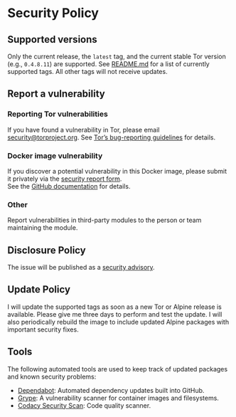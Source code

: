 # Security Policy

## Supported versions

Only the current release, the `latest` tag, and the current stable Tor version (e.g., `0.4.8.11`) are supported. See [README.md](https://github.com/svengo/docker-tor?tab=readme-ov-file#supported-tags-and-corresponding-dockerfile-links) for a list of currently supported tags.  All other tags will not receive updates.

## Report a vulnerability

### Reporting Tor vulnerabilities

If you have found a vulnerability in Tor, please email <security@torproject.org>. See [Tor’s bug-reporting guidelines](https://support.torproject.org/misc/bug-or-feedback/) for details.

### Docker image vulnerability

If you discover a potential vulnerability in this Docker image, please submit it privately via the [security report form](https://github.com/svengo/docker-tor/security/advisories/new).  
See the [GitHub documentation](https://docs.github.com/en/code-security/security-advisories/guidance-on-reporting-and-writing/privately-reporting-a-security-vulnerability#privately-reporting-a-security-vulnerability) for details.

### Other

Report vulnerabilities in third-party modules to the person or team maintaining the module.

## Disclosure Policy

The issue will be published as a [security advisory](https://github.com/svengo/docker-tor/security/advisories).

## Update Policy

I will update the supported tags as soon as a new Tor or Alpine release is available. Please give me three days to perform and test the update. I will also periodically rebuild the image to include updated Alpine packages with important security fixes.

## Tools

The following automated tools are used to keep track of updated packages and known security problems:

- [Dependabot](https://docs.github.com/en/code-security/dependabot): Automated dependency updates built into GitHub.
- [Grype](https://github.com/anchore/grype): A vulnerability scanner for container images and filesystems.
- [Codacy Security Scan](https://github.com/marketplace/actions/codacy-analysis-cli): Code quality scanner.
